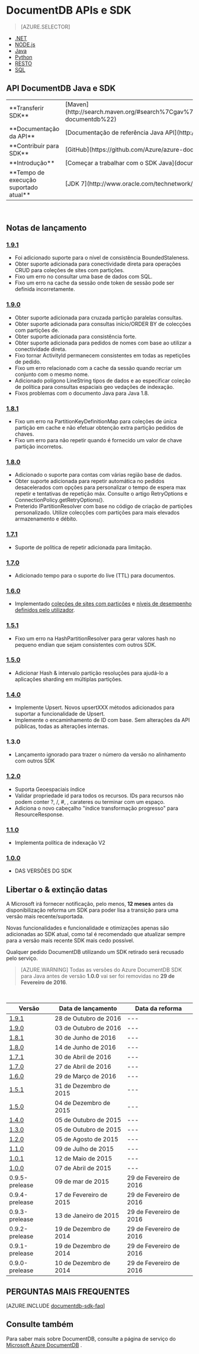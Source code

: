 
<properties
    pageTitle="API DocumentDB Java & SDK | Microsoft Azure"
    description="Saiba tudo sobre o Java API e SDK incluindo lançamento datas, extinção datas e as alterações efetuadas entre cada versão do DocumentDB Java SDK."
    services="documentdb"
    documentationCenter="java"
    authors="rnagpal"
    manager="jhubbard"
    editor="cgronlun"/>

<tags
    ms.service="documentdb"
    ms.workload="data-services"
    ms.tgt_pltfrm="na"
    ms.devlang="java"
    ms.topic="article"
    ms.date="10/28/2016"
    ms.author="rnagpal"/>

# <a name="documentdb-apis-and-sdks"></a>DocumentDB APIs e SDK

> [AZURE.SELECTOR]
- [.NET](documentdb-sdk-dotnet.md)
- [NODE.js](documentdb-sdk-node.md)
- [Java](documentdb-sdk-java.md)
- [Python](documentdb-sdk-python.md)
- [RESTO](https://go.microsoft.com/fwlink/?LinkId=402413)
- [SQL](https://msdn.microsoft.com/library/azure/dn782250.aspx)

## <a name="documentdb-java-api-and-sdk"></a>API DocumentDB Java e SDK

<table>
<tr><td>**Transferir SDK**</td><td>[Maven](http://search.maven.org/#search%7Cgav%7C1%7Cg%3A%22com.microsoft.azure%22%20AND%20a%3A%22azure-documentdb%22)</td></tr>
<tr><td>**Documentação da API**</td><td>[Documentação de referência Java API](http://azure.github.io/azure-documentdb-java/)</td></tr>
<tr><td>**Contribuir para SDK**</td><td>[GitHub](https://github.com/Azure/azure-documentdb-java/)</td></tr>
<tr><td>**Introdução**</td><td>[Começar a trabalhar com o SDK Java](documentdb-java-application.md)</td></tr>
<tr><td>**Tempo de execução suportado atual**</td><td>[JDK 7](http://www.oracle.com/technetwork/java/javase/downloads/jdk7-downloads-1880260.html)</td></tr>
</table></br>

## <a name="release-notes"></a>Notas de lançamento

### <a name="a-name191191httpmvnrepositorycomartifactcommicrosoftazureazure-documentdb191"></a><a name="1.9.1"/>[1.9.1](http://mvnrepository.com/artifact/com.microsoft.azure/azure-documentdb/1.9.1)

  - Foi adicionado suporte para o nível de consistência BoundedStaleness.
  - Obter suporte adicionada para conectividade direta para operações CRUD para coleções de sites com partições.
  - Fixo um erro no consultar uma base de dados com SQL.
  - Fixo um erro na cache da sessão onde token de sessão pode ser definida incorretamente.

### <a name="a-name190190httpmvnrepositorycomartifactcommicrosoftazureazure-documentdb190"></a><a name="1.9.0"/>[1.9.0](http://mvnrepository.com/artifact/com.microsoft.azure/azure-documentdb/1.9.0)

  - Obter suporte adicionada para cruzada partição paralelas consultas.
  - Obter suporte adicionada para consultas início/ORDER BY de colecções com partições de.
  - Obter suporte adicionada para consistência forte.
  - Obter suporte adicionada para pedidos de nomes com base ao utilizar a conectividade direta.
  - Fixo tornar ActivityId permanecem consistentes em todas as repetições de pedido.
  - Fixo um erro relacionado com a cache da sessão quando recriar um conjunto com o mesmo nome.
  - Adicionado polígono LineString tipos de dados e ao especificar coleção de política para consultas espaciais geo vedações de indexação.
  - Fixos problemas com o documento Java para Java 1.8.

### <a name="a-name181181httpmvnrepositorycomartifactcommicrosoftazureazure-documentdb181"></a><a name="1.8.1"/>[1.8.1](http://mvnrepository.com/artifact/com.microsoft.azure/azure-documentdb/1.8.1)
  - Fixo um erro na PartitionKeyDefinitionMap para coleções de única partição em cache e não efetuar obtenção extra partição pedidos de chaves.
  - Fixo um erro para não repetir quando é fornecido um valor de chave partição incorretos.

### <a name="a-name180180httpmvnrepositorycomartifactcommicrosoftazureazure-documentdb180"></a><a name="1.8.0"/>[1.8.0](http://mvnrepository.com/artifact/com.microsoft.azure/azure-documentdb/1.8.0)
  - Adicionado o suporte para contas com várias região base de dados.
  - Obter suporte adicionada para repetir automática no pedidos desacelerados com opções para personalizar o tempo de espera max repetir e tentativas de repetição máx.  Consulte o artigo RetryOptions e ConnectionPolicy.getRetryOptions().
  - Preterido IPartitionResolver com base no código de criação de partições personalizado. Utilize colecções com partições para mais elevados armazenamento e débito.

### <a name="a-name171171httpmvnrepositorycomartifactcommicrosoftazureazure-documentdb171"></a><a name="1.7.1"/>[1.7.1](http://mvnrepository.com/artifact/com.microsoft.azure/azure-documentdb/1.7.1)
- Suporte de política de repetir adicionada para limitação.  

### <a name="a-name170170httpmvnrepositorycomartifactcommicrosoftazureazure-documentdb170"></a><a name="1.7.0"/>[1.7.0](http://mvnrepository.com/artifact/com.microsoft.azure/azure-documentdb/1.7.0)
- Adicionado tempo para o suporte do live (TTL) para documentos.

### <a name="a-name160160httpmvnrepositorycomartifactcommicrosoftazureazure-documentdb160"></a><a name="1.6.0"/>[1.6.0](http://mvnrepository.com/artifact/com.microsoft.azure/azure-documentdb/1.6.0)
- Implementado [coleções de sites com partições](documentdb-partition-data.md) e [níveis de desempenho definidos pelo utilizador](documentdb-performance-levels.md).

### <a name="a-name151151httpmvnrepositorycomartifactcommicrosoftazureazure-documentdb151"></a><a name="1.5.1"/>[1.5.1](http://mvnrepository.com/artifact/com.microsoft.azure/azure-documentdb/1.5.1)
- Fixo um erro na HashPartitionResolver para gerar valores hash no pequeno endian que sejam consistentes com outros SDK.

### <a name="a-name150150httpmvnrepositorycomartifactcommicrosoftazureazure-documentdb150"></a><a name="1.5.0"/>[1.5.0](http://mvnrepository.com/artifact/com.microsoft.azure/azure-documentdb/1.5.0)
- Adicionar Hash & intervalo partição resoluções para ajudá-lo a aplicações sharding em múltiplas partições.

### <a name="a-name140140httpmvnrepositorycomartifactcommicrosoftazureazure-documentdb140"></a><a name="1.4.0"/>[1.4.0](http://mvnrepository.com/artifact/com.microsoft.azure/azure-documentdb/1.4.0)
- Implemente Upsert. Novos upsertXXX métodos adicionados para suportar a funcionalidade de Upsert.
- Implemente o encaminhamento de ID com base. Sem alterações da API públicas, todas as alterações internas.

### <a name="a-name130130"></a><a name="1.3.0"/>1.3.0
- Lançamento ignorado para trazer o número da versão no alinhamento com outros SDK

### <a name="a-name120120httpmvnrepositorycomartifactcommicrosoftazureazure-documentdb120"></a><a name="1.2.0"/>[1.2.0](http://mvnrepository.com/artifact/com.microsoft.azure/azure-documentdb/1.2.0)
- Suporta Geoespaciais índice
- Validar propriedade id para todos os recursos. IDs para recursos não podem conter ?, /, #, \, carateres ou terminar com um espaço.
- Adiciona o novo cabeçalho "índice transformação progresso" para ResourceResponse.

### <a name="a-name110110httpmvnrepositorycomartifactcommicrosoftazureazure-documentdb110"></a><a name="1.1.0"/>[1.1.0](http://mvnrepository.com/artifact/com.microsoft.azure/azure-documentdb/1.1.0)
- Implementa política de indexação V2

### <a name="a-name100100httpmvnrepositorycomartifactcommicrosoftazureazure-documentdb100"></a><a name="1.0.0"/>[1.0.0](http://mvnrepository.com/artifact/com.microsoft.azure/azure-documentdb/1.0.0)
- DAS VERSÕES DG SDK

## <a name="release--retirement-dates"></a>Libertar o & extinção datas
A Microsoft irá fornecer notificação, pelo menos, **12 meses** antes da disponibilização reforma um SDK para poder lisa a transição para uma versão mais recente/suportada.

Novas funcionalidades e funcionalidade e otimizações apenas são adicionadas ao SDK atual, como tal é recomendado que atualizar sempre para a versão mais recente SDK mais cedo possível.

Qualquer pedido DocumentDB utilizando um SDK retirado será recusado pelo serviço.

> [AZURE.WARNING]
Todas as versões do Azure DocumentDB SDK para Java antes de versão **1.0.0** vai ser foi removidas no **29 de Fevereiro de 2016**.

<br/>

| Versão | Data de lançamento | Data da reforma
| ---     | ---          | ---
| [1.9.1](#1.9.1) | 28 de Outubro de 2016 |---
| [1.9.0](#1.9.0) | 03 de Outubro de 2016 |---
| [1.8.1](#1.8.1) | 30 de Junho de 2016 |---
| [1.8.0](#1.8.0) | 14 de Junho de 2016 |---
| [1.7.1](#1.7.1) | 30 de Abril de 2016 |---
| [1.7.0](#1.7.0) | 27 de Abril de 2016 |---
| [1.6.0](#1.6.0) | 29 de Março de 2016 |---
| [1.5.1](#1.5.1) | 31 de Dezembro de 2015 |---
| [1.5.0](#1.5.0) | 04 de Dezembro de 2015 |---
| [1.4.0](#1.4.0) | 05 de Outubro de 2015 |---
| [1.3.0](#1.3.0) | 05 de Outubro de 2015 |---
| [1.2.0](#1.2.0) | 05 de Agosto de 2015 |---
| [1.1.0](#1.1.0) | 09 de Julho de 2015 |---
| [1.0.1](#1.0.1) | 12 de Maio de 2015 |---
| [1.0.0](#1.0.0) | 07 de Abril de 2015 |---
| 0.9.5-prelease | 09 de mar de 2015 | 29 de Fevereiro de 2016
| 0.9.4-prelease | 17 de Fevereiro de 2015 | 29 de Fevereiro de 2016
| 0.9.3-prelease | 13 de Janeiro de 2015 | 29 de Fevereiro de 2016
| 0.9.2-prelease | 19 de Dezembro de 2014 | 29 de Fevereiro de 2016
| 0.9.1-prelease | 19 de Dezembro de 2014 | 29 de Fevereiro de 2016
| 0.9.0-prelease | 10 de Dezembro de 2014 | 29 de Fevereiro de 2016

## <a name="faq"></a>PERGUNTAS MAIS FREQUENTES
[AZURE.INCLUDE [documentdb-sdk-faq](../../includes/documentdb-sdk-faq.md)]

## <a name="see-also"></a>Consulte também

Para saber mais sobre DocumentDB, consulte a página de serviço do [Microsoft Azure DocumentDB](https://azure.microsoft.com/services/documentdb/) .
